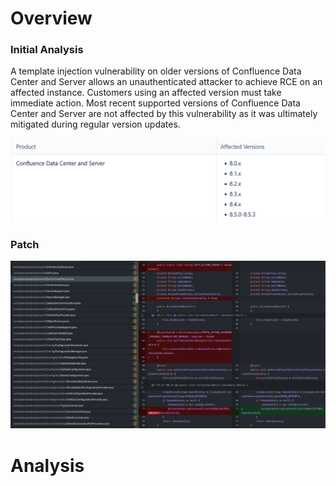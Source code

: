 # Overview

### Initial Analysis

A template injection vulnerability on older versions of Confluence Data Center and Server allows an unauthenticated attacker to achieve RCE on an affected instance. Customers using an affected version must take immediate action. Most recent supported versions of Confluence Data Center and Server are not affected by this vulnerability as it was ultimately mitigated during regular version updates.

![alt text](/Research_CVE/images/image.png)

### Patch

![alt text](/Research_CVE/images/image-9.png)

# Analysis

